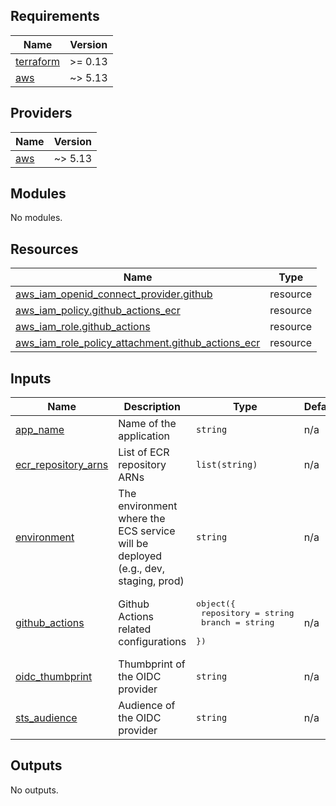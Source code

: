 <!-- BEGIN_TF_DOCS -->
## Requirements

| Name | Version |
|------|---------|
| <a name="requirement_terraform"></a> [terraform](#requirement\_terraform) | >= 0.13 |
| <a name="requirement_aws"></a> [aws](#requirement\_aws) | ~> 5.13 |

## Providers

| Name | Version |
|------|---------|
| <a name="provider_aws"></a> [aws](#provider\_aws) | ~> 5.13 |

## Modules

No modules.

## Resources

| Name | Type |
|------|------|
| [aws_iam_openid_connect_provider.github](https://registry.terraform.io/providers/hashicorp/aws/latest/docs/resources/iam_openid_connect_provider) | resource |
| [aws_iam_policy.github_actions_ecr](https://registry.terraform.io/providers/hashicorp/aws/latest/docs/resources/iam_policy) | resource |
| [aws_iam_role.github_actions](https://registry.terraform.io/providers/hashicorp/aws/latest/docs/resources/iam_role) | resource |
| [aws_iam_role_policy_attachment.github_actions_ecr](https://registry.terraform.io/providers/hashicorp/aws/latest/docs/resources/iam_role_policy_attachment) | resource |

## Inputs

| Name | Description | Type | Default | Required |
|------|-------------|------|---------|:--------:|
| <a name="input_app_name"></a> [app\_name](#input\_app\_name) | Name of the application | `string` | n/a | yes |
| <a name="input_ecr_repository_arns"></a> [ecr\_repository\_arns](#input\_ecr\_repository\_arns) | List of ECR repository ARNs | `list(string)` | n/a | yes |
| <a name="input_environment"></a> [environment](#input\_environment) | The environment where the ECS service will be deployed (e.g., dev, staging, prod) | `string` | n/a | yes |
| <a name="input_github_actions"></a> [github\_actions](#input\_github\_actions) | Github Actions related configurations | <pre>object({<br>    repository = string<br>    branch     = string<br>  })</pre> | n/a | yes |
| <a name="input_oidc_thumbprint"></a> [oidc\_thumbprint](#input\_oidc\_thumbprint) | Thumbprint of the OIDC provider | `string` | n/a | yes |
| <a name="input_sts_audience"></a> [sts\_audience](#input\_sts\_audience) | Audience of the OIDC provider | `string` | n/a | yes |

## Outputs

No outputs.
<!-- END_TF_DOCS -->